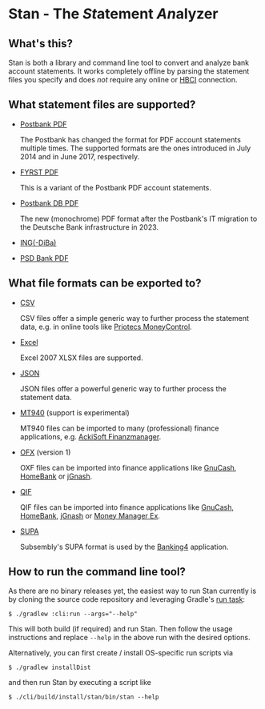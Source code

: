 # Stan - The *St*atement *An*alyzer

## What's this?

Stan is both a library and command line tool to convert and analyze bank account statements. It works completely offline by parsing the statement files you specify and does *not* require any online or [HBCI](http://www.hbci-zka.de/spec/spezifikation.htm) connection.

## What statement files are supported?

- [Postbank PDF](https://www.postbank.de/privatkunden/docs/Kontoauszug_A4_Privatkunden.pdf)

  The Postbank has changed the format for PDF account statements multiple times. The supported formats are the ones introduced in July 2014 and in June 2017, respectively.

- [FYRST PDF](https://www.fyrst.de/faq/#expendable_faq_erste_schritte_1-1)

  This is a variant of the Postbank PDF account statements.

- [Postbank DB PDF](https://www.postbank.de/privatkunden/services/kundenservice/gut-zu-wissen.html)

  The new (monochrome) PDF format after the Postbank's IT migration to the Deutsche Bank infrastructure in 2023.

- [ING(-DiBa)](https://www.ing.de/girokonto/)

- [PSD Bank PDF](https://www.psd-bb.de/privatkunden/girokonto-und-karte/konten-im-ueberblick.html)

## What file formats can be exported to?

- [CSV](https://en.wikipedia.org/wiki/Comma-separated_values)

  CSV files offer a simple generic way to further process the statement data, e.g. in online tools like [Priotecs MoneyControl](https://primoco.me/).

- [Excel](https://en.wikipedia.org/wiki/Microsoft_Excel)

  Excel 2007 XLSX files are supported.

- [JSON](https://www.json.org/)

  JSON files offer a powerful generic way to further process the statement data.

- [MT940](https://de.wikipedia.org/wiki/MT940) (support is experimental)

  MT940 files can be imported to many (professional) finance applications, e.g. [AckiSoft Finanzmanager](https://www.ackisoft.de/).

- [OFX](https://financialdataexchange.org/FDX/About/OFX-Work-Group.aspx?a315d1c24e44=2#a315d1c24e44) (version 1)

  OXF files can be imported into finance applications like [GnuCash](https://www.gnucash.org/), [HomeBank](http://homebank.free.fr/en/index.php) or [jGnash](https://ccavanaugh.github.io/jgnash/).

- [QIF](https://en.wikipedia.org/wiki/Quicken_Interchange_Format)

  QIF files can be imported into finance applications like [GnuCash](https://www.gnucash.org/), [HomeBank](http://homebank.free.fr/en/index.php), [jGnash](https://ccavanaugh.github.io/jgnash/) or [Money Manager Ex](https://www.moneymanagerex.org/).

- [SUPA](https://www.subsembly.com/download/SUPA.pdf)

  Subsembly's SUPA format is used by the [Banking4](https://banking4.de/) application.

## How to run the command line tool?

As there are no binary releases yet, the easiest way to run Stan currently is by cloning the source code repository and
leveraging Gradle's [run task](https://docs.gradle.org/current/userguide/application_plugin.html#sec:application_tasks):

    $ ./gradlew :cli:run --args="--help"

This will both build (if required) and run Stan. Then follow the usage instructions and replace `--help` in the above
run with the desired options.

Alternatively, you can first create / install OS-specific run scripts via

    $ ./gradlew installDist

and then run Stan by executing a script like

    $ ./cli/build/install/stan/bin/stan --help
